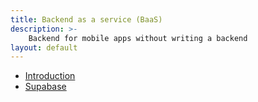 ```yaml
---
title: Backend as a service (BaaS)
description: >-
    Backend for mobile apps without writing a backend
layout: default
---
```


- [Introduction](introduction)
- [Supabase](supabase)